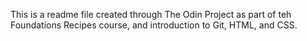 This is a readme file created through The Odin Project as part of teh Foundations Recipes course, and introduction to Git, HTML, and CSS.